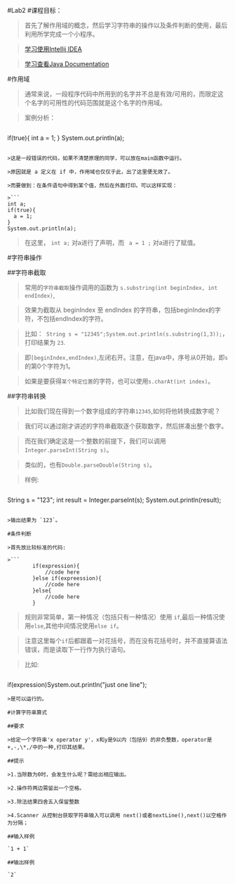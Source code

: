 #Lab2
#课程目标：

> 首先了解作用域的概念，然后学习字符串的操作以及条件判断的使用，最后利用所学完成一个小程序。

> [学习使用Intellij IDEA](https://github.com/java-b/Forum/blob/master/IDEA.md)

> [学习查看Java Documentation](https://docs.oracle.com/javase/8/docs/api/)


#作用域

>通常来说，一段程序代码中所用到的名字并不总是有效/可用的，而限定这个名字的可用性的代码范围就是这个名字的作用域。

>案例分析：

>```
if(true){
  int a = 1;
}
System.out.println(a);
```

>这是一段错误的代码，如果不清楚原理的同学，可以放在main函数中运行。

>原因就是 a 定义在 if 中，作用域也仅仅于此，出了这里便无效了。

>而要做到：在条件语句中得到某个值，然后在外面打印。可以这样实现：

>```
int a;
if(true){
  a = 1;
}
System.out.println(a);
```
>在这里， `int a;` 对a进行了声明，而 ` a = 1 ;` 对a进行了赋值。 

#字符串操作

##字符串截取

>常用的`字符串截取`操作调用的函数为 `s.substring(int beginIndex, int endIndex)`,

>效果为截取从 beginIndex 至 endIndex 的字符串，包括beginIndex的字符，不包括endIndex的字符。

>比如：` String s = "12345";System.out.println(s.substring(1,3));`，打印结果为 `23`.

>即`[beginIndex,endIndex)`,左闭右开。注意，在java中，序号从0开始，即`s`的第0个字符为1。

>如果是要获得`某个特定位置`的字符，也可以使用`s.charAt(int index)`。

##字符串转换

>比如我们现在得到一个数字组成的字符串`12345`,如何将他转换成数字呢？

>我们可以通过刚才讲述的字符串截取逐个获取数字，然后拼凑出整个数字。

>而在我们确定这是一个整数的前提下，我们可以调用`Integer.parseInt(String s)`。

>类似的，也有`Double.parseDouble(String s)`。

>样例:

>```
String s = "123";
int result = Integer.parseInt(s);
System.out.println(result);
```

>输出结果为 `123`。

#条件判断

>首先放比较标准的代码:

>```        
        if(expression){
            //code here
        }else if(expreession){
            //code here
        }else{
            //code here
        }
```

>规则非常简单，第一种情况（包括只有一种情况）使用 `if`,最后一种情况使用`else`,其他中间情况使用`else if`。

>注意这里每个`if`后都跟着一对花括号，而在没有花括号时，并不直接算语法错误，而是读取下一行作为执行语句。

>比如:

>```
if(expression)System.out.println("just one line");
```
>是可以运行的。

#计算字符串算式

##要求

>给定一个字符串'x operator y'，x和y是9以内（包括9）的非负整数，operator是+,-,\*,/中的一种,打印其结果。

##提示

>1.当除数为0时，会发生什么呢？需给出相应输出。

>2.操作符两边需留出一个空格。

>3.除法结果四舍五入保留整数

>4.Scanner 从控制台获取字符串输入可以调用 next()或者nextLine(),next()以空格作为分隔；

##输入样例

`1 + 1`

##输出样例

`2`



